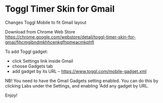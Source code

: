 Toggl Timer Skin for Gmail
===========

Changes Toggl Mobile to fit Gmail layout

Download from Chrome Web Store
https://chrome.google.com/webstore/detail/toggl-timer-skin-for-gmai/fjhcmgibndmkhhcenkgfhpmeacmkphfl

To add Toggl gadget:

- click Settings link inside Gmail
- choose Gadgets tab
- add gadget by its URL – https://www.toggl.com/mobile-gadget.xml

NB! You need to have the Gmail Gadgets setting enabled. You can do this by clicking Labs under the Settings, and enabling 'Add any gadget by URL.

Enjoy!
